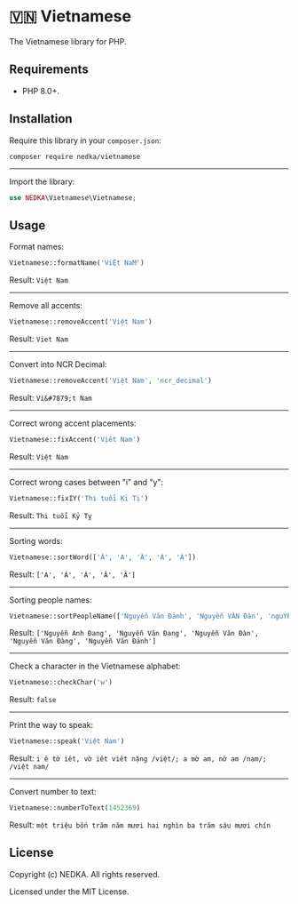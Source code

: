 # 🇻🇳 Vietnamese
The Vietnamese library for PHP.

## Requirements
- PHP 8.0+.

## Installation
Require this library in your `composer.json`:
```
composer require nedka/vietnamese
```

---
Import the library:
```php
use NEDKA\Vietnamese\Vietnamese;
```

## Usage
Format names:
```php
Vietnamese::formatName('ViỆt NaM')
```
Result: `Việt Nam`

---
Remove all accents:
```php
Vietnamese::removeAccent('Việt Nam')
```
Result: `Viet Nam`

---
Convert into NCR Decimal:
```php
Vietnamese::removeAccent('Việt Nam', 'ncr_decimal')
```
Result: `Vi&#7879;t Nam`

---
Correct wrong accent placements:
```php
Vietnamese::fixAccent('Vịêt Nam')
```
Result: `Việt Nam`

---
Correct wrong cases between "i" and "y":
```php
Vietnamese::fixIY('Thi tuổi Kỉ Tị')
```
Result: `Thi tuổi Kỷ Tỵ`

---
Sorting words:
```php
Vietnamese::sortWord(['Ă', 'A', 'Â', 'À', 'Á'])
```
Result: `['A', 'Á', 'À', 'Ă', 'Â']`

---
Sorting people names:
```php
Vietnamese::sortPeopleName(['Nguyễn Văn Đảnh', 'Nguyễn VĂN Đàn', 'nguYỄn Văn Đàng', 'NGUYỄN Văn Đang', 'nguyễn anh đang'])
```
Result: `['Nguyễn Anh Đang', 'Nguyễn Văn Đang', 'Nguyễn Văn Đàn', 'Nguyễn Văn Đàng', 'Nguyễn Văn Đảnh']`

---
Check a character in the Vietnamese alphabet:
```php
Vietnamese::checkChar('w')
```
Result: `false`

---
Print the way to speak:
```php
Vietnamese::speak('Việt Nam')
```
Result: `i ê tờ iêt, vờ iêt viêt nặng /việt/; a mờ am, nờ am /nam/; /việt nam/`

---
Convert number to text:
```php
Vietnamese::numberToText(1452369)
```
Result: `một triệu bốn trăm năm mươi hai nghìn ba trăm sáu mươi chín`

## License
Copyright (c) NEDKA. All rights reserved.

Licensed under the MIT License.
